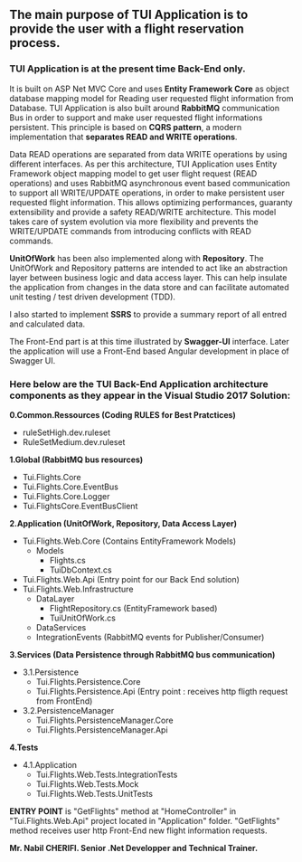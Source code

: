 ## The main purpose of TUI Application is to provide the user with a flight reservation process.

### TUI Application is at the present time Back-End only. 
It is built on ASP Net MVC Core and uses **Entity Framework Core** as object database mapping model for Reading user requested flight information from Database.
TUI Application is also built around **RabbitMQ** communication Bus in order to support and make user requested flight informations persistent.
This principle is based on **CQRS pattern**, a modern implementation that **separates READ and WRITE operations**. 

Data READ operations are separated from data WRITE operations by using different interfaces. As per this architecture, TUI Application uses Entity Framework object mapping model to get user flight request (READ operations) and uses RabbitMQ asynchronous event based communication to support all WRITE/UPDATE operations, in order to make persistent user requested flight information. 
This allows optimizing performances, guaranty extensibility and provide a safety READ/WRITE architecture. This model takes care of system evolution via more flexibility and prevents the WRITE/UPDATE commands from introducing conflicts with READ commands.

**UnitOfWork** has been also implemented along with **Repository**. The UnitOfWork and Repository patterns are intended to act like an abstraction layer between business logic and data access layer. This can help insulate the application from changes in the data store and can facilitate automated unit testing / test driven development (TDD).  

I also started to implement **SSRS** to provide a summary report of all entred and calculated data.

The Front-End part is at this time illustrated by **Swagger-UI** interface. 
Later the application will use a Front-End based Angular development in place of Swagger UI.

### Here below are the TUI Back-End Application architecture components as they appear in the Visual Studio 2017 Solution:

**0.Common.Ressources (Coding RULES for Best Pratctices)**
  - ruleSetHigh.dev.ruleset
  - RuleSetMedium.dev.ruleset
  
**1.Global (RabbitMQ bus resources)**
  - Tui.Flights.Core
  - Tui.Flights.Core.EventBus
  - Tui.Flights.Core.Logger
  - Tui.FlightsCore.EventBusClient
  
**2.Application (UnitOfWork, Repository, Data Access Layer)**
  - Tui.Flights.Web.Core (Contains EntityFramework Models)
    - Models
      - Flights.cs
      - TuiDbContext.cs
  - Tui.Flights.Web.Api (Entry point for our Back End solution)
  - Tui.Flights.Web.Infrastructure
    - DataLayer
      - FlightRepository.cs (EntityFramework based)
      - TuiUnitOfWork.cs
    - DataServices
    - IntegrationEvents (RabbitMQ events for Publisher/Consumer)
  
**3.Services (Data Persistence through RabbitMQ bus communication)**
  - 3.1.Persistence
    - Tui.Flights.Persistence.Core
    - Tui.Flights.Persistence.Api (Entry point : receives http fligth request from FrontEnd)
  - 3.2.PersistenceManager
    - Tui.Flights.PersistenceManager.Core
    - Tui.Flights.PersistenceManager.Api
   
**4.Tests**
  - 4.1.Application
    - Tui.Flights.Web.Tests.IntegrationTests
    - Tui.Flights.Web.Tests.Mock 
    - Tui.Flights.Web.Tests.UnitTests

**ENTRY POINT** is "GetFlights" method at "HomeController" in "Tui.Flights.Web.Api" project located in "Application" folder. 
"GetFlights" method receives user http Front-End new flight information requests.

**Mr. Nabil CHERIFI. Senior .Net Developper and Technical Trainer.**
